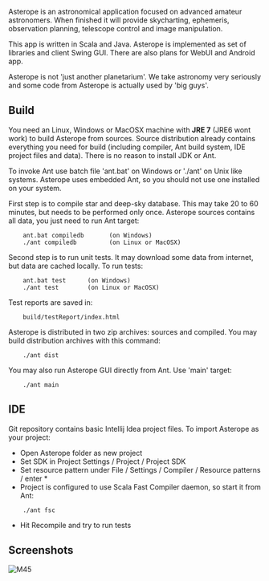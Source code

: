Asterope is an astronomical application focused on advanced amateur astronomers.
When finished it will provide skycharting, ephemeris, observation planning,
telescope control and image manipulation.

This app is written in Scala and Java. Asterope is implemented as set of libraries and client Swing GUI. 
There are also plans for WebUI and Android app. 

Asterope is not 'just another planetarium'. We take astronomy very seriously and some code from Asterope
is actually used by 'big guys'. 


Build
-----------------------

You need an Linux, Windows or MacOSX machine with **JRE 7** (JRE6 wont work) to build Asterope from sources.
Source distribution already contains everything you need for build 
(including compiler, Ant build system, IDE project files and data). There is no reason to install JDK or Ant.

To invoke Ant use batch file 'ant.bat' on Windows or './ant' on Unix like systems.
Asterope uses embedded Ant, so you should not use one installed on your system.

First step is to compile star and  deep-sky database. This may take 20 to 60 minutes, but needs to be performed only once.
Asterope sources contains all data, you just need to run Ant target:

```
    ant.bat compiledb       (on Windows)
    ./ant compiledb         (on Linux or MacOSX)
```

Second step is to run unit tests. It may download some data from internet, but data are cached locally. 
To run tests:

```
    ant.bat test      (on Windows)
    ./ant test        (on Linux or MacOSX)
```

Test reports are saved in:
```
    build/testReport/index.html
```

Asterope is distributed in two zip archives: sources and compiled. You may build distribution archives with this command:
```
    ./ant dist
```
You may also run Asterope GUI directly from Ant. Use 'main' target:
```
    ./ant main
```

IDE
-----------------------
Git repository contains basic Intellij Idea project files. To import Asterope as your project:

 - Open Asterope folder as new project
 - Set SDK in Project Settings / Project / Project SDK
 - Set resource pattern under File / Settings / Compiler / Resource patterns / enter *
 - Project is configured to use Scala Fast Compiler daemon, so start it from Ant:
```
    ./ant fsc
```
 -  Hit Recompile and try to run tests

Screenshots
-----------------------
![M45](https://github.com/jankotek/asterope/raw/master/tools/artwork/m45-screenshot.jpeg)

